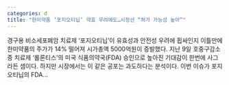 ```yaml
---
categories: d
title: "한미약품 ‘포지오티닙’ 약효 우려에도…시장선 “허가 가능성 높아”"
---
```

 경구용 비소세포폐암 치료제 ‘포지오티닙’이 유효성과 안전성 우려에 휩싸인지 이틀만에 한미약품의 주가가 14% 떨어져 시가총액 5000억원이 증발했다. 지난 9일 호중구감소증 치료제 ‘롤론티스’의 미국 식품의약국(FDA) 승인으로 높아진 기대감이 한번에 사그라든 셈이다. 하지만 시장에서는 이 같은 공포는 과도하다는 분석이다. 이번 이슈가 포지오티닙의 FDA...